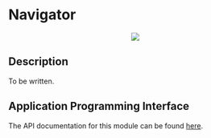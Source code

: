 # Navigator
<p align="center">
    <img src="https://img.shields.io/badge/Package_Version-0.1.0-blue.svg?longCache=true&style=flat-square"/>
</p>

## Description
To be written.

## Application Programming Interface
The API documentation for this module can be found
[here](https://embeddedmontiarc.github.io/Elysium/packages/navigator/docs).